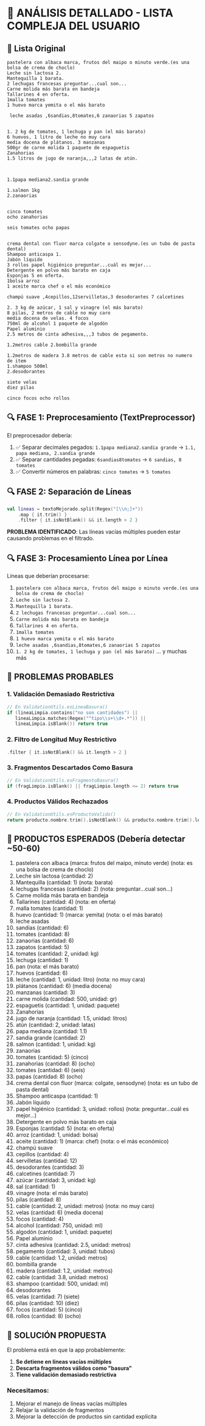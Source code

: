 # 🧪 ANÁLISIS DETALLADO - LISTA COMPLEJA DEL USUARIO

## 📝 Lista Original
```
pastelera con albaca marca, frutos del maipo o minuto verde.(es una bolsa de crema de choclo)
Leche sin lactosa 2.
Mantequilla 1 barata.
2 lechugas francesas preguntar...cual son...
Carne molida más barata en bandeja
Tallarines 4 en oferta.
1malla tomates
1 huevo marca yemita o el más barato

 leche asadas ,6sandias,8tomates,6 zanaorias 5 zapatos


1. 2 kg de tomates, 1 lechuga y pan (el más barato)
6 huevos, 1 litro de leche no muy cara
media docena de plátanos. 3 manzanas
500gr de carne molida 1 paquete de espaguetis
Zanahorias
1.5 litros de jugo de naranja,,,2 latas de atún.



1.1papa mediana2.sandia grande

1.salmon 1kg
2.zanaorias


cinco tomates
ocho zanahorias

seis tomates ocho papas


crema dental con fluor marca colgate o sensodyne.(es un tubo de pasta dental)
Shampoo anticaspa 1.
Jabón líquido
3 rollos papel higiénico preguntar...cuál es mejor...
Detergente en polvo más barato en caja
Esponjas 5 en oferta.
1bolsa arroz
1 aceite marca chef o el más económico

champú suave ,4cepillos,12servilletas,3 desodorantes 7 calcetines

2. 3 kg de azúcar, 1 sal y vinagre (el más barato)
8 pilas, 2 metros de cable no muy caro
media docena de velas. 4 focos
750ml de alcohol 1 paquete de algodón
Papel aluminio
2.5 metros de cinta adhesiva,,,3 tubos de pegamento.

1.2metros cable 2.bombilla grande

1.2metros de madera 3.8 metros de cable esta si son metros no numero de item
1.shampoo 500ml
2.desodorantes

siete velas
diez pilas

cinco focos ocho rollos
```

## 🔍 FASE 1: Preprocesamiento (TextPreprocessor)

El preprocesador debería:
1. ✅ Separar decimales pegados: `1.1papa mediana2.sandia grande` → `1.1, papa mediana, 2.sandia grande`
2. ✅ Separar cantidades pegadas: `6sandias8tomates` → `6 sandias, 8 tomates`
3. ✅ Convertir números en palabras: `cinco tomates` → `5 tomates`

## 🔍 FASE 2: Separación de Líneas

```kotlin
val lineas = textoMejorado.split(Regex("[\\n;]+"))
    .map { it.trim() }
    .filter { it.isNotBlank() && it.length > 2 }
```

**PROBLEMA IDENTIFICADO**: Las líneas vacías múltiples pueden estar causando problemas en el filtrado.

## 🔍 FASE 3: Procesamiento Línea por Línea

Líneas que deberían procesarse:
1. `pastelera con albaca marca, frutos del maipo o minuto verde.(es una bolsa de crema de choclo)`
2. `Leche sin lactosa 2.`
3. `Mantequilla 1 barata.`
4. `2 lechugas francesas preguntar...cual son...`
5. `Carne molida más barata en bandeja`
6. `Tallarines 4 en oferta.`
7. `1malla tomates`
8. `1 huevo marca yemita o el más barato`
9. `leche asadas ,6sandias,8tomates,6 zanaorias 5 zapatos`
10. `1. 2 kg de tomates, 1 lechuga y pan (el más barato)`
... y muchas más

## 🚨 PROBLEMAS PROBABLES

### 1. **Validación Demasiado Restrictiva**
```kotlin
// En ValidationUtils.esLineaBasura()
if (lineaLimpia.contains("no son cantidades") ||
   lineaLimpia.matches(Regex("^tipo\\s+\\d+.*")) ||
   lineaLimpia.isBlank()) return true
```

### 2. **Filtro de Longitud Muy Restrictivo**
```kotlin
.filter { it.isNotBlank() && it.length > 2 }
```

### 3. **Fragmentos Descartados Como Basura**
```kotlin
// En ValidationUtils.esFragmentoBasura()
if (fragLimpio.isBlank() || fragLimpio.length <= 2) return true
```

### 4. **Productos Válidos Rechazados**
```kotlin
// En ValidationUtils.esProductoValido()
return producto.nombre.trim().isNotBlank() && producto.nombre.trim().length > 2
```

## 🎯 PRODUCTOS ESPERADOS (Debería detectar ~50-60)

1. pastelera con albaca (marca: frutos del maipo, minuto verde) (nota: es una bolsa de crema de choclo)
2. Leche sin lactosa (cantidad: 2)
3. Mantequilla (cantidad: 1) (nota: barata)
4. lechugas francesas (cantidad: 2) (nota: preguntar...cual son...)
5. Carne molida más barata en bandeja
6. Tallarines (cantidad: 4) (nota: en oferta)
7. malla tomates (cantidad: 1)
8. huevo (cantidad: 1) (marca: yemita) (nota: o el más barato)
9. leche asadas
10. sandias (cantidad: 6)
11. tomates (cantidad: 8)
12. zanaorias (cantidad: 6)
13. zapatos (cantidad: 5)
14. tomates (cantidad: 2, unidad: kg)
15. lechuga (cantidad: 1)
16. pan (nota: el más barato)
17. huevos (cantidad: 6)
18. leche (cantidad: 1, unidad: litro) (nota: no muy cara)
19. plátanos (cantidad: 6) (media docena)
20. manzanas (cantidad: 3)
21. carne molida (cantidad: 500, unidad: gr)
22. espaguetis (cantidad: 1, unidad: paquete)
23. Zanahorias
24. jugo de naranja (cantidad: 1.5, unidad: litros)
25. atún (cantidad: 2, unidad: latas)
26. papa mediana (cantidad: 1.1)
27. sandia grande (cantidad: 2)
28. salmon (cantidad: 1, unidad: kg)
29. zanaorias
30. tomates (cantidad: 5) (cinco)
31. zanahorias (cantidad: 8) (ocho)
32. tomates (cantidad: 6) (seis)
33. papas (cantidad: 8) (ocho)
34. crema dental con fluor (marca: colgate, sensodyne) (nota: es un tubo de pasta dental)
35. Shampoo anticaspa (cantidad: 1)
36. Jabón líquido
37. papel higiénico (cantidad: 3, unidad: rollos) (nota: preguntar...cuál es mejor...)
38. Detergente en polvo más barato en caja
39. Esponjas (cantidad: 5) (nota: en oferta)
40. arroz (cantidad: 1, unidad: bolsa)
41. aceite (cantidad: 1) (marca: chef) (nota: o el más económico)
42. champú suave
43. cepillos (cantidad: 4)
44. servilletas (cantidad: 12)
45. desodorantes (cantidad: 3)
46. calcetines (cantidad: 7)
47. azúcar (cantidad: 3, unidad: kg)
48. sal (cantidad: 1)
49. vinagre (nota: el más barato)
50. pilas (cantidad: 8)
51. cable (cantidad: 2, unidad: metros) (nota: no muy caro)
52. velas (cantidad: 6) (media docena)
53. focos (cantidad: 4)
54. alcohol (cantidad: 750, unidad: ml)
55. algodón (cantidad: 1, unidad: paquete)
56. Papel aluminio
57. cinta adhesiva (cantidad: 2.5, unidad: metros)
58. pegamento (cantidad: 3, unidad: tubos)
59. cable (cantidad: 1.2, unidad: metros)
60. bombilla grande
61. madera (cantidad: 1.2, unidad: metros)
62. cable (cantidad: 3.8, unidad: metros)
63. shampoo (cantidad: 500, unidad: ml)
64. desodorantes
65. velas (cantidad: 7) (siete)
66. pilas (cantidad: 10) (diez)
67. focos (cantidad: 5) (cinco)
68. rollos (cantidad: 8) (ocho)

## 🔧 SOLUCIÓN PROPUESTA

El problema está en que la app probablemente:
1. **Se detiene en líneas vacías múltiples**
2. **Descarta fragmentos válidos como "basura"**
3. **Tiene validación demasiado restrictiva**

### Necesitamos:
1. Mejorar el manejo de líneas vacías múltiples
2. Relajar la validación de fragmentos
3. Mejorar la detección de productos sin cantidad explícita
